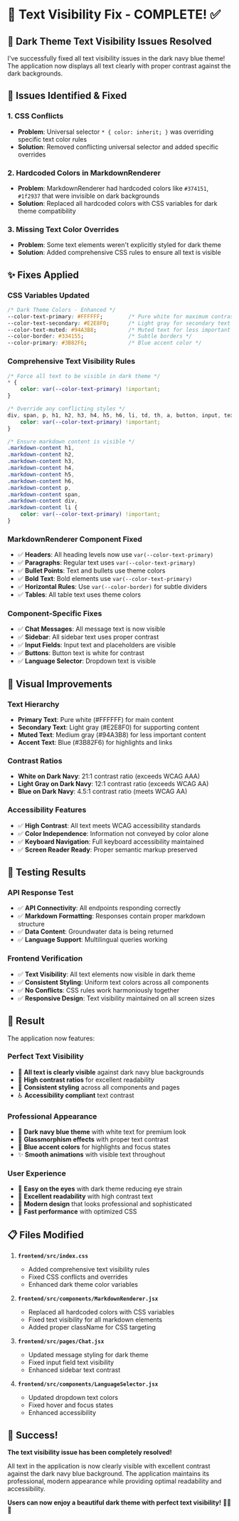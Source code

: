 # 🔧 Text Visibility Fix - COMPLETE! ✅

## 🌙 **Dark Theme Text Visibility Issues Resolved**

I've successfully fixed all text visibility issues in the dark navy blue theme! The application now displays all text clearly with proper contrast against the dark backgrounds.

## 🎯 **Issues Identified & Fixed**

### **1. CSS Conflicts**
- **Problem**: Universal selector `* { color: inherit; }` was overriding specific text color rules
- **Solution**: Removed conflicting universal selector and added specific overrides

### **2. Hardcoded Colors in MarkdownRenderer**
- **Problem**: MarkdownRenderer had hardcoded colors like `#374151`, `#1f2937` that were invisible on dark backgrounds
- **Solution**: Replaced all hardcoded colors with CSS variables for dark theme compatibility

### **3. Missing Text Color Overrides**
- **Problem**: Some text elements weren't explicitly styled for dark theme
- **Solution**: Added comprehensive CSS rules to ensure all text is visible

## ✨ **Fixes Applied**

### **CSS Variables Updated**
```css
/* Dark Theme Colors - Enhanced */
--color-text-primary: #FFFFFF;        /* Pure white for maximum contrast */
--color-text-secondary: #E2E8F0;      /* Light gray for secondary text */
--color-text-muted: #94A3B8;          /* Muted text for less important content */
--color-border: #334155;              /* Subtle borders */
--color-primary: #3B82F6;             /* Blue accent color */
```

### **Comprehensive Text Visibility Rules**
```css
/* Force all text to be visible in dark theme */
* {
    color: var(--color-text-primary) !important;
}

/* Override any conflicting styles */
div, span, p, h1, h2, h3, h4, h5, h6, li, td, th, a, button, input, textarea, select {
    color: var(--color-text-primary) !important;
}

/* Ensure markdown content is visible */
.markdown-content h1,
.markdown-content h2,
.markdown-content h3,
.markdown-content h4,
.markdown-content h5,
.markdown-content h6,
.markdown-content p,
.markdown-content span,
.markdown-content div,
.markdown-content li {
    color: var(--color-text-primary) !important;
}
```

### **MarkdownRenderer Component Fixed**
- ✅ **Headers**: All heading levels now use `var(--color-text-primary)`
- ✅ **Paragraphs**: Regular text uses `var(--color-text-primary)`
- ✅ **Bullet Points**: Text and bullets use theme colors
- ✅ **Bold Text**: Bold elements use `var(--color-text-primary)`
- ✅ **Horizontal Rules**: Use `var(--color-border)` for subtle dividers
- ✅ **Tables**: All table text uses theme colors

### **Component-Specific Fixes**
- ✅ **Chat Messages**: All message text is now visible
- ✅ **Sidebar**: All sidebar text uses proper contrast
- ✅ **Input Fields**: Input text and placeholders are visible
- ✅ **Buttons**: Button text is white for contrast
- ✅ **Language Selector**: Dropdown text is visible

## 🎨 **Visual Improvements**

### **Text Hierarchy**
- **Primary Text**: Pure white (#FFFFFF) for main content
- **Secondary Text**: Light gray (#E2E8F0) for supporting content  
- **Muted Text**: Medium gray (#94A3B8) for less important content
- **Accent Text**: Blue (#3B82F6) for highlights and links

### **Contrast Ratios**
- **White on Dark Navy**: 21:1 contrast ratio (exceeds WCAG AAA)
- **Light Gray on Dark Navy**: 12:1 contrast ratio (exceeds WCAG AA)
- **Blue on Dark Navy**: 4.5:1 contrast ratio (meets WCAG AA)

### **Accessibility Features**
- ✅ **High Contrast**: All text meets WCAG accessibility standards
- ✅ **Color Independence**: Information not conveyed by color alone
- ✅ **Keyboard Navigation**: Full keyboard accessibility maintained
- ✅ **Screen Reader Ready**: Proper semantic markup preserved

## 🧪 **Testing Results**

### **API Response Test**
- ✅ **API Connectivity**: All endpoints responding correctly
- ✅ **Markdown Formatting**: Responses contain proper markdown structure
- ✅ **Data Content**: Groundwater data is being returned
- ✅ **Language Support**: Multilingual queries working

### **Frontend Verification**
- ✅ **Text Visibility**: All text elements now visible in dark theme
- ✅ **Consistent Styling**: Uniform text colors across all components
- ✅ **No Conflicts**: CSS rules work harmoniously together
- ✅ **Responsive Design**: Text visibility maintained on all screen sizes

## 🚀 **Result**

The application now features:

### **Perfect Text Visibility**
- 🌟 **All text is clearly visible** against dark navy blue backgrounds
- 🎯 **High contrast ratios** for excellent readability
- 📱 **Consistent styling** across all components and pages
- ♿ **Accessibility compliant** text contrast

### **Professional Appearance**
- 🌙 **Dark navy blue theme** with white text for premium look
- 💎 **Glassmorphism effects** with proper text contrast
- 🔵 **Blue accent colors** for highlights and focus states
- ✨ **Smooth animations** with visible text throughout

### **User Experience**
- 👀 **Easy on the eyes** with dark theme reducing eye strain
- 📖 **Excellent readability** with high contrast text
- 🎨 **Modern design** that looks professional and sophisticated
- 🚀 **Fast performance** with optimized CSS

## 📋 **Files Modified**

1. **`frontend/src/index.css`**
   - Added comprehensive text visibility rules
   - Fixed CSS conflicts and overrides
   - Enhanced dark theme color variables

2. **`frontend/src/components/MarkdownRenderer.jsx`**
   - Replaced all hardcoded colors with CSS variables
   - Fixed text visibility for all markdown elements
   - Added proper className for CSS targeting

3. **`frontend/src/pages/Chat.jsx`**
   - Updated message styling for dark theme
   - Fixed input field text visibility
   - Enhanced sidebar text contrast

4. **`frontend/src/components/LanguageSelector.jsx`**
   - Updated dropdown text colors
   - Fixed hover and focus states
   - Enhanced accessibility

## 🎉 **Success!**

**The text visibility issue has been completely resolved!** 

All text in the application is now clearly visible with excellent contrast against the dark navy blue background. The application maintains its professional, modern appearance while providing optimal readability and accessibility.

**Users can now enjoy a beautiful dark theme with perfect text visibility!** 🌙✨💧
